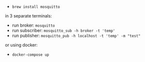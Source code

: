 - `brew install mosquitto`

in 3 separate terminals:

- run broker: `mosquitto`
- run subscriber: `mosquitto_sub -h broker -t 'temp'`
- run publisher: `mosquitto_pub -h localhost -t 'temp' -m "test"`

or using docker:

- `docker-compose up`